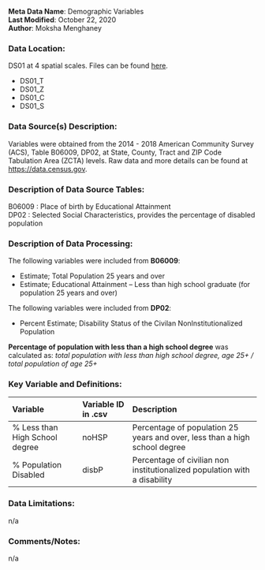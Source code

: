 **Meta Data Name**: Demographic Variables  
**Last Modified**: October 22, 2020  
**Author**: Moksha Menghaney  

### Data Location: 
DS01 at 4 spatial scales. Files can be found [here](https://github.com/GeoDaCenter/opioid-policy-scan/tree/master/Policy_Scan/data_final).
* DS01_T  
* DS01_Z  
* DS01_C  
* DS01_S  

### Data Source(s) Description:  
Variables were obtained from the 2014 - 2018 American Community Survey (ACS), Table B06009, DP02, at State, County, Tract and ZIP Code Tabulation Area (ZCTA) levels. Raw data and more details can be found at https://data.census.gov.

### Description of Data Source Tables:
B06009 : Place of birth by Educational Attainment <br>
DP02 : Selected Social Characteristics, provides the percentage of disabled population

### Description of Data Processing: 
The following variables were included from **B06009**:
  * Estimate; Total Population 25 years and over 
  * Estimate; Educational Attainment  – Less than high school graduate (for population 25 years and over)
  
The following variables were included from **DP02**:
  * Percent Estimate; Disability Status of the Civilan NonInstitutionalized Population

**Percentage of population with less than a high school degree** was calculated as: *total population with less than high school degree, age 25+ / total population of age 25+*

### Key Variable and Definitions:
| Variable | Variable ID in .csv | Description |
|:---------|:--------------------|:------------|
| % Less than High School degree  | noHSP | Percentage of population 25 years and over, less than a high school degree |
| % Population Disabled  | disbP | Percentage of civilian non institutionalized population with a disability |

### Data Limitations:
n/a

### Comments/Notes:
n/a
